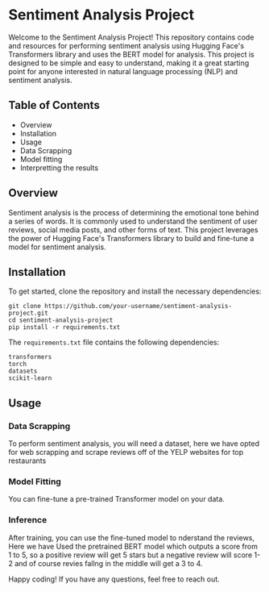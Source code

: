 <!DOCTYPE html>
<html lang="en">

<body>

<h1>Sentiment Analysis Project</h1>

<p>Welcome to the Sentiment Analysis Project! This repository contains code and resources for performing sentiment analysis using Hugging Face's Transformers library and uses the BERT model for analysis. This project is designed to be simple and easy to understand, making it a great starting point for anyone interested in natural language processing (NLP) and sentiment analysis.</p>

<h2>Table of Contents</h2>
<ul>
    <li>Overview</li>
    <li>Installation</li>
    <li>Usage</li>
    <li>Data Scrapping</li>
    <li>Model fitting</li>
    <li>Interpretting the results </li>
</ul>

<h2 id="overview">Overview</h2>
<p>Sentiment analysis is the process of determining the emotional tone behind a series of words. It is commonly used to understand the sentiment of user reviews, social media posts, and other forms of text. This project leverages the power of Hugging Face's Transformers library to build and fine-tune a model for sentiment analysis.</p>

<h2 id="installation">Installation</h2>
<p>To get started, clone the repository and install the necessary dependencies:</p>
<pre><code>git clone https://github.com/your-username/sentiment-analysis-project.git
cd sentiment-analysis-project
pip install -r requirements.txt
</code></pre>
<p>The <code>requirements.txt</code> file contains the following dependencies:</p>
<pre><code>transformers
torch
datasets
scikit-learn
</code></pre>

<h2 id="usage">Usage</h2>

<h3 id="dataset">Data Scrapping</h3>
<p>To perform sentiment analysis, you will need a dataset, here we have opted for web scrapping and scrape reviews off of the YELP websites for top restaurants 


</code></pre>

<h3 id="model-training">Model Fitting</h3>
<p>You can fine-tune a pre-trained Transformer model on your data. 

<h3 id="inference">Inference</h3>
<p>After training, you can use the fine-tuned model to nderstand the reviews, Here we have Used the pretrained BERT model which outputs a score from 1 to 5, so a positive review will get 5 stars but a negative review
will score 1-2 and of course revies fallng in the middle will get a 3 to 4.



<p>Happy coding! If you have any questions, feel free to reach out.</p>

</body>
</html>
